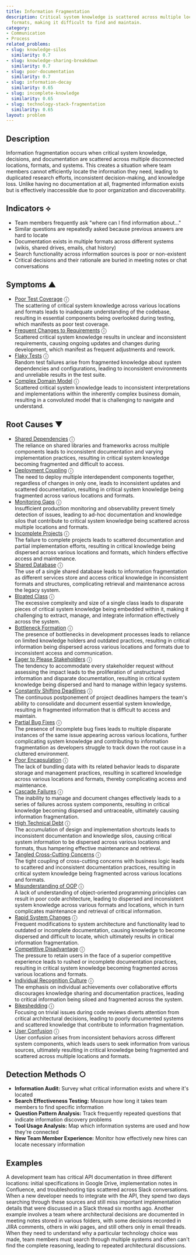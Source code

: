 ```yaml
---
title: Information Fragmentation
description: Critical system knowledge is scattered across multiple locations and
  formats, making it difficult to find and maintain.
category:
- Communication
- Process
related_problems:
- slug: knowledge-silos
  similarity: 0.7
- slug: knowledge-sharing-breakdown
  similarity: 0.7
- slug: poor-documentation
  similarity: 0.7
- slug: information-decay
  similarity: 0.65
- slug: incomplete-knowledge
  similarity: 0.65
- slug: technology-stack-fragmentation
  similarity: 0.65
layout: problem
---
```


## Description

Information fragmentation occurs when critical system knowledge, decisions, and documentation are scattered across multiple disconnected locations, formats, and systems. This creates a situation where team members cannot efficiently locate the information they need, leading to duplicated research efforts, inconsistent decision-making, and knowledge loss. Unlike having no documentation at all, fragmented information exists but is effectively inaccessible due to poor organization and discoverability.


## Indicators ⟡

- Team members frequently ask "where can I find information about..." 
- Similar questions are repeatedly asked because previous answers are hard to locate
- Documentation exists in multiple formats across different systems (wikis, shared drives, emails, chat history)
- Search functionality across information sources is poor or non-existent
- Critical decisions and their rationale are buried in meeting notes or chat conversations


## Symptoms ▲

- [Poor Test Coverage](poor-test-coverage.md) <span class="info-tooltip" title="Confidence: 0.396, Strength: 0.633">ⓘ</span>
<br/>  The scattering of critical system knowledge across various locations and formats leads to inadequate understanding of the codebase, resulting in essential components being overlooked during testing, which manifests as poor test coverage.
- [Frequent Changes to Requirements](frequent-changes-to-requirements.md) <span class="info-tooltip" title="Confidence: 0.332, Strength: 0.530">ⓘ</span>
<br/>  Scattered critical system knowledge results in unclear and inconsistent requirements, causing ongoing updates and changes during development, which manifest as frequent adjustments and rework.
- [Flaky Tests](flaky-tests.md) <span class="info-tooltip" title="Confidence: 0.327, Strength: 0.640">ⓘ</span>
<br/>  Random test failures arise from fragmented knowledge about system dependencies and configurations, leading to inconsistent environments and unreliable results in the test suite.
- [Complex Domain Model](complex-domain-model.md) <span class="info-tooltip" title="Confidence: 0.314, Strength: 0.528">ⓘ</span>
<br/>  Scattered critical system knowledge leads to inconsistent interpretations and implementations within the inherently complex business domain, resulting in a convoluted model that is challenging to navigate and understand.

## Root Causes ▼

- [Shared Dependencies](shared-dependencies.md) <span class="info-tooltip" title="Confidence: 0.397, Strength: 0.953">ⓘ</span>
<br/>  The reliance on shared libraries and frameworks across multiple components leads to inconsistent documentation and varying implementation practices, resulting in critical system knowledge becoming fragmented and difficult to access.
- [Deployment Coupling](deployment-coupling.md) <span class="info-tooltip" title="Confidence: 0.367, Strength: 0.878">ⓘ</span>
<br/>  The need to deploy multiple interdependent components together, regardless of changes in only one, leads to inconsistent updates and scattered documentation, resulting in critical system knowledge being fragmented across various locations and formats.
- [Monitoring Gaps](monitoring-gaps.md) <span class="info-tooltip" title="Confidence: 0.365, Strength: 0.936">ⓘ</span>
<br/>  Insufficient production monitoring and observability prevent timely detection of issues, leading to ad-hoc documentation and knowledge silos that contribute to critical system knowledge being scattered across multiple locations and formats.
- [Incomplete Projects](incomplete-projects.md) <span class="info-tooltip" title="Confidence: 0.363, Strength: 0.955">ⓘ</span>
<br/>  The failure to complete projects leads to scattered documentation and partial implementation efforts, resulting in critical knowledge being dispersed across various locations and formats, which hinders effective access and maintenance.
- [Shared Database](shared-database.md) <span class="info-tooltip" title="Confidence: 0.361, Strength: 0.919">ⓘ</span>
<br/>  The use of a single shared database leads to information fragmentation as different services store and access critical knowledge in inconsistent formats and structures, complicating retrieval and maintenance across the legacy system.
- [Bloated Class](bloated-class.md) <span class="info-tooltip" title="Confidence: 0.353, Strength: 0.907">ⓘ</span>
<br/>  The excessive complexity and size of a single class leads to disparate pieces of critical system knowledge being embedded within it, making it challenging to extract, manage, and integrate information effectively across the system.
- [Bottleneck Formation](bottleneck-formation.md) <span class="info-tooltip" title="Confidence: 0.350, Strength: 0.937">ⓘ</span>
<br/>  The presence of bottlenecks in development processes leads to reliance on limited knowledge holders and outdated practices, resulting in critical information being dispersed across various locations and formats due to inconsistent access and communication.
- [Eager to Please Stakeholders](eager-to-please-stakeholders.md) <span class="info-tooltip" title="Confidence: 0.346, Strength: 0.903">ⓘ</span>
<br/>  The tendency to accommodate every stakeholder request without assessing the impact leads to the proliferation of unstructured information and disparate documentation, resulting in critical system knowledge being dispersed and hard to manage within legacy systems.
- [Constantly Shifting Deadlines](constantly-shifting-deadlines.md) <span class="info-tooltip" title="Confidence: 0.338, Strength: 0.926">ⓘ</span>
<br/>  The continuous postponement of project deadlines hampers the team's ability to consolidate and document essential system knowledge, resulting in fragmented information that is difficult to access and maintain.
- [Partial Bug Fixes](partial-bug-fixes.md) <span class="info-tooltip" title="Confidence: 0.337, Strength: 0.925">ⓘ</span>
<br/>  The presence of incomplete bug fixes leads to multiple disparate instances of the same issue appearing across various locations, further complicating system knowledge and contributing to information fragmentation as developers struggle to track down the root cause in a cluttered environment.
- [Poor Encapsulation](poor-encapsulation.md) <span class="info-tooltip" title="Confidence: 0.330, Strength: 0.942">ⓘ</span>
<br/>  The lack of bundling data with its related behavior leads to disparate storage and management practices, resulting in scattered knowledge across various locations and formats, thereby complicating access and maintenance.
- [Cascade Failures](cascade-failures.md) <span class="info-tooltip" title="Confidence: 0.329, Strength: 0.854">ⓘ</span>
<br/>  The inability to manage and document changes effectively leads to a series of failures across system components, resulting in critical knowledge becoming dispersed and untraceable, ultimately causing information fragmentation.
- [High Technical Debt](high-technical-debt.md) <span class="info-tooltip" title="Confidence: 0.328, Strength: 0.841">ⓘ</span>
<br/>  The accumulation of design and implementation shortcuts leads to inconsistent documentation and knowledge silos, causing critical system information to be dispersed across various locations and formats, thus hampering effective maintenance and retrieval.
- [Tangled Cross-Cutting Concerns](tangled-cross-cutting-concerns.md) <span class="info-tooltip" title="Confidence: 0.326, Strength: 0.941">ⓘ</span>
<br/>  The tight coupling of cross-cutting concerns with business logic leads to scattered and inconsistent documentation practices, resulting in critical system knowledge being fragmented across various locations and formats.
- [Misunderstanding of OOP](misunderstanding-of-oop.md) <span class="info-tooltip" title="Confidence: 0.325, Strength: 0.954">ⓘ</span>
<br/>  A lack of understanding of object-oriented programming principles can result in poor code architecture, leading to dispersed and inconsistent system knowledge across various formats and locations, which in turn complicates maintenance and retrieval of critical information.
- [Rapid System Changes](rapid-system-changes.md) <span class="info-tooltip" title="Confidence: 0.319, Strength: 0.797">ⓘ</span>
<br/>  Frequent modifications to system architecture and functionality lead to outdated or incomplete documentation, causing knowledge to become dispersed and difficult to locate, which ultimately results in critical information fragmentation.
- [Competitive Disadvantage](competitive-disadvantage.md) <span class="info-tooltip" title="Confidence: 0.316, Strength: 0.867">ⓘ</span>
<br/>  The pressure to retain users in the face of a superior competitive experience leads to rushed or incomplete documentation practices, resulting in critical system knowledge becoming fragmented across various locations and formats.
- [Individual Recognition Culture](individual-recognition-culture.md) <span class="info-tooltip" title="Confidence: 0.304, Strength: 0.921">ⓘ</span>
<br/>  The emphasis on individual achievements over collaborative efforts discourages knowledge sharing and documentation practices, leading to critical information being siloed and fragmented across the system.
- [Bikeshedding](bikeshedding.md) <span class="info-tooltip" title="Confidence: 0.304, Strength: 0.921">ⓘ</span>
<br/>  Focusing on trivial issues during code reviews diverts attention from critical architectural decisions, leading to poorly documented systems and scattered knowledge that contribute to information fragmentation.
- [User Confusion](user-confusion.md) <span class="info-tooltip" title="Confidence: 0.303, Strength: 0.962">ⓘ</span>
<br/>  User confusion arises from inconsistent behaviors across different system components, which leads users to seek information from various sources, ultimately resulting in critical knowledge being fragmented and scattered across multiple locations and formats.

## Detection Methods ○

- **Information Audit:** Survey what critical information exists and where it's located
- **Search Effectiveness Testing:** Measure how long it takes team members to find specific information
- **Question Pattern Analysis:** Track frequently repeated questions that indicate information discovery problems
- **Tool Usage Analysis:** Map which information systems are used and how they're connected
- **New Team Member Experience:** Monitor how effectively new hires can locate necessary information


## Examples

A development team has critical API documentation in three different locations: initial specifications in Google Drive, implementation notes in Confluence, and troubleshooting tips scattered across Slack conversations. When a new developer needs to integrate with the API, they spend two days searching through these sources and still miss important implementation details that were discussed in a Slack thread six months ago. Another example involves a team where architectural decisions are documented in meeting notes stored in various folders, with some decisions recorded in JIRA comments, others in wiki pages, and still others only in email threads. When they need to understand why a particular technology choice was made, team members must search through multiple systems and often can't find the complete reasoning, leading to repeated architectural discussions.
